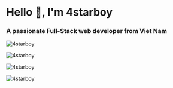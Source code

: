 <h1 align="left">Hello 👋, I'm 4starboy</h1>
<h3 align="left">A passionate Full-Stack web developer from Viet Nam</h3>

<p align="left"> <img src="https://komarev.com/ghpvc/?username=4starboy&label=Profile%20views&color=0e75b6&style=flat" alt="4starboy" /> </p>

<p align="left">
    <img align="center" src="https://github-readme-stats.vercel.app/api/top-langs?username=4starboy&show_icons=true&theme=dark&locale=en&layout=compact" alt="4starboy" />
</p>

<p align="left">
    <img align="center" src="https://github-readme-stats.vercel.app/api?username=4starboy&show_icons=true&theme=dark&locale=en" alt="4starboy" />
</p>

<p align="left">
    <img align="center" src="https://github-readme-streak-stats.herokuapp.com/?user=4starboy&theme=dark" alt="4starboy" />
</p>
